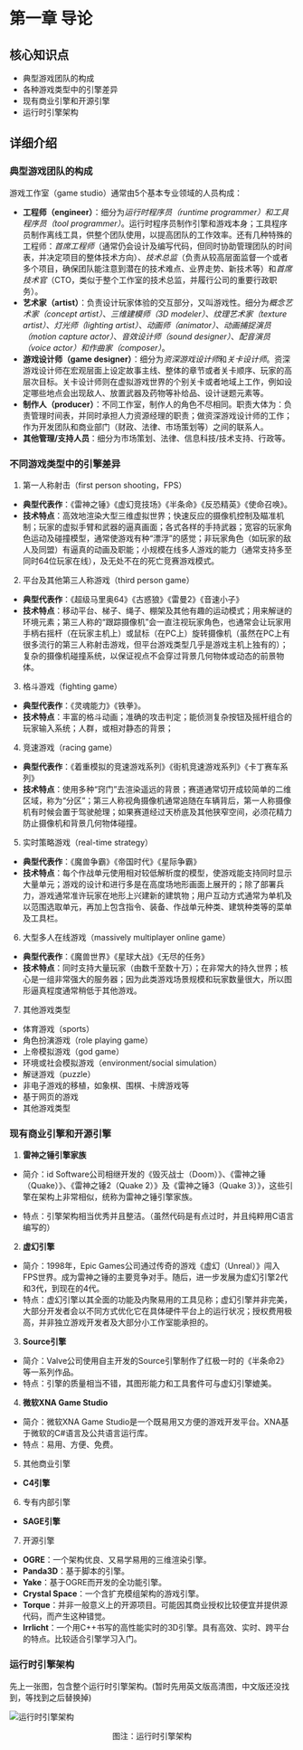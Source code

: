 
# 第一章 导论

## 核心知识点

- 典型游戏团队的构成
- 各种游戏类型中的引擎差异
- 现有商业引擎和开源引擎
- 运行时引擎架构

## 详细介绍

### 典型游戏团队的构成

游戏工作室（game studio）通常由5个基本专业领域的人员构成：

- **工程师（engineer）**：细分为*运行时程序员（runtime programmer）*和*工具程序员（tool programmer）*。运行时程序员制作引擎和游戏本身；工具程序员制作离线工具，供整个团队使用，以提高团队的工作效率。还有几种特殊的工程师：*首席工程师*（通常仍会设计及编写代码，但同时协助管理团队的时间表，并决定项目的整体技术方向）、*技术总监*（负责从较高层面监督一个或者多个项目，确保团队能注意到潜在的技术难点、业界走势、新技术等）和*首席技术官*（CTO，类似于整个工作室的技术总监，并履行公司的重要行政职务）。
- **艺术家（artist）**：负责设计玩家体验的交互部分，又叫游戏性。细分为*概念艺术家（concept artist）*、*三维建模师（3D modeler）*、*纹理艺术家（texture artist）*、*灯光师（lighting artist）*、*动画师（animator）*、*动画捕捉演员（motion capture actor）*、*音效设计师（sound designer）*、*配音演员（voice actor）*和*作曲家（composer）*。
- **游戏设计师（game designer）**：细分为*资深游戏设计师*和*关卡设计师*。资深游戏设计师在宏观层面上设定故事主线、整体的章节或者关卡顺序、玩家的高层次目标。关卡设计师则在虚拟游戏世界的个别关卡或者地域上工作，例如设定哪些地点会出现敌人、放置武器及药物等补给品、设计谜题元素等。
- **制作人（producer）**：不同工作室，制作人的角色不尽相同。职责大体为：负责管理时间表，并同时承担人力资源经理的职责；做资深游戏设计师的工作；作为开发团队和商业部门（财政、法律、市场策划等）之间的联系人。
- **其他管理/支持人员**：细分为市场策划、法律、信息科技/技术支持、行政等。

### 不同游戏类型中的引擎差异

1. 第一人称射击（first person shooting，FPS）

- **典型代表作**：《雷神之锤》《虚幻竞技场》《半条命》《反恐精英》《使命召唤》。
- **技术特点**：高效地渲染大型三维虚拟世界；快速反应的摄像机控制及瞄准机制；玩家的虚拟手臂和武器的逼真画面；各式各样的手持武器；宽容的玩家角色运动及碰撞模型，通常使游戏有种“漂浮”的感觉；非玩家角色（如玩家的敌人及同盟）有逼真的动画及职能；小规模在线多人游戏的能力（通常支持多至同时64位玩家在线），及无处不在的死亡竞赛游戏模式。

2. 平台及其他第三人称游戏（third person game）

- **典型代表作**：《超级马里奥64》《古惑狼》《雷曼2》《音速小子》
- **技术特点**：移动平台、梯子、绳子、棚架及其他有趣的运动模式；用来解谜的环境元素；第三人称的“跟踪摄像机”会一直注视玩家角色，也通常会让玩家用手柄右摇杆（在玩家主机上）或鼠标（在PC上）旋转摄像机（虽然在PC上有很多流行的第三人称射击游戏，但平台游戏类型几乎是游戏主机上独有的）；复杂的摄像机碰撞系统，以保证视点不会穿过背景几何物体或动态的前景物体。

3. 格斗游戏（fighting game）

- **典型代表作**：《灵魂能力》《铁拳》。
- **技术特点**：丰富的格斗动画；准确的攻击判定；能侦测复杂按钮及摇杆组合的玩家输入系统；人群，或相对静态的背景；

4. 竞速游戏（racing game）

- **典型代表作**：《着重模拟的竞速游戏系列》《街机竞速游戏系列》《卡丁赛车系列》
- **技术特点**：使用多种“窍门”去渲染遥远的背景；赛道通常切开成较简单的二维区域，称为“分区”；第三人称视角摄像机通常追随在车辆背后，第一人称摄像机有时候会置于驾驶舱理；如果赛道经过天桥底及其他狭窄空间，必须花精力防止摄像机和背景几何物体碰撞。

5. 实时策略游戏（real-time strategy）

- **典型代表作**：《魔兽争霸》《帝国时代》《星际争霸》
- **技术特点**：每个作战单元使用相对较低解析度的模型，使游戏能支持同时显示大量单元；游戏的设计和进行多是在高度场地形画面上展开的；除了部署兵力，游戏通常准许玩家在地形上兴建新的建筑物；用户互动方式通常为单机及以范围选取单元，再加上包含指令、装备、作战单元种类、建筑种类等的菜单及工具栏。

6. 大型多人在线游戏（massively multiplayer online game）

- **典型代表作**：《魔兽世界》《星球大战》《无尽的任务》
- **技术特点**：同时支持大量玩家（由数千至数十万）；在非常大的持久世界；核心是一组非常强大的服务器；因为此类游戏场景规模和玩家数量很大，所以图形逼真程度通常稍低于其他游戏。

7. 其他游戏类型

- 体育游戏（sports）
- 角色扮演游戏（role playing game）
- 上帝模拟游戏（god game）
- 环境或社会模拟游戏（environment/social simulation）
- 解谜游戏（puzzle）
- 非电子游戏的移植，如象棋、围棋、卡牌游戏等
- 基于网页的游戏
- 其他游戏类型

### 现有商业引擎和开源引擎

1. **雷神之锤引擎家族**

- 简介：id Software公司相继开发的《毁灭战士（Doom）》、《雷神之锤（Quake）》、《雷神之锤2（Quake 2）》及《雷神之锤3（Quake 3）》，这些引擎在架构上非常相似，统称为雷神之锤引擎家族。

- 特点：引擎架构相当优秀并且整洁。（虽然代码是有点过时，并且纯粹用C语言编写的）

2. **虚幻引擎**

- 简介：1998年，Epic Games公司通过传奇的游戏《虚幻（Unreal）》闯入FPS世界。成为雷神之锤的主要竞争对手。随后，进一步发展为虚幻引擎2代和3代，到现在的4代。
- 特点：虚幻引擎以其全面的功能及内聚易用的工具见称；虚幻引擎并非完美，大部分开发者会以不同方式优化它在具体硬件平台上的运行状况；授权费用极高，并非独立游戏开发者及大部分小工作室能承担的。

3. **Source引擎**

- 简介：Valve公司使用自主开发的Source引擎制作了红极一时的《半条命2》等一系列作品。
- 特点：引擎的质量相当不错，其图形能力和工具套件可与虚幻引擎媲美。

4. **微软XNA Game Studio**

- 简介：微软XNA Game Studio是一个既易用又方便的游戏开发平台。XNA基于微软的C#语言及公共语言运行库。
- 特点：易用、方便、免费。

5. 其他商业引擎

- **C4引擎**

6. 专有内部引擎

- **SAGE引擎**

7. 开源引擎
- **OGRE**：一个架构优良、又易学易用的三维渲染引擎。
- **Panda3D**：基于脚本的引擎。
- **Yake**：基于OGRE而开发的全功能引擎。
- **Crystal Space**：一个含扩充模组架构的游戏引擎。
- **Torque**：并非一般意义上的开源项目。可能因其商业授权比较便宜并提供源代码，而产生这种错觉。
- **Irrlicht**：一个用C++书写的高性能实时的3D引擎。具有高效、实时、跨平台的特点。比较适合引擎学习入门。

### 运行时引擎架构

先上一张图，包含整个运行时引擎架构。(暂时先用英文版高清图，中文版还没找到，等找到之后替换掉)

![运行时引擎架构](https://github.com/hahahuahai/GameEngineArchitectureCoreContent/blob/master/media/fig-runtime-arch.jpg)

<center>图注：运行时引擎架构</center>

